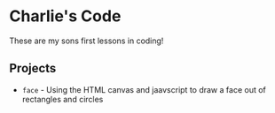 # Charlie's Code

These are my sons first lessons in coding!

## Projects

* `face` - Using the HTML canvas and jaavscript to draw a face out of rectangles and circles